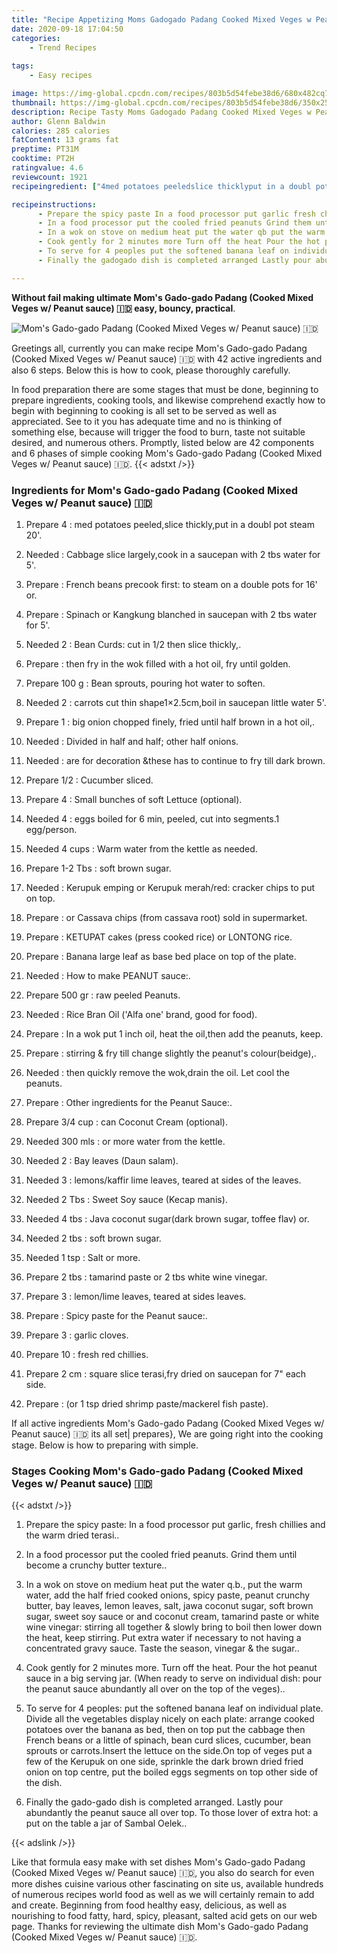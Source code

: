 ```yaml
---
title: "Recipe Appetizing Moms Gadogado Padang Cooked Mixed Veges w Peanut sauce "
date: 2020-09-18 17:04:50
categories:
    - Trend Recipes
    
tags:
    - Easy recipes

image: https://img-global.cpcdn.com/recipes/803b5d54febe38d6/680x482cq70/moms-gado-gado-padang-cooked-mixed-veges-w-peanut-sauce-🇮🇩-recipe-main-photo.jpg
thumbnail: https://img-global.cpcdn.com/recipes/803b5d54febe38d6/350x250cq70/moms-gado-gado-padang-cooked-mixed-veges-w-peanut-sauce-🇮🇩-recipe-main-photo.jpg
description: Recipe Tasty Moms Gadogado Padang Cooked Mixed Veges w Peanut sauce  with 42 ingredients and 6 stages of easy cooking.
author: Glenn Baldwin
calories: 285 calories
fatContent: 13 grams fat
preptime: PT31M
cooktime: PT2H
ratingvalue: 4.6
reviewcount: 1921
recipeingredient: ["4med potatoes peeledslice thicklyput in a doubl pot steam 20", "Cabbage slice largelycook in a saucepan with 2 tbs water for 5", "French beans precook first to steam on a double pots for 16 or", "Spinach or Kangkung blanched in saucepan with 2 tbs water for 5", "2Bean Curds cut in 12 then slice thickly", "then fry in the wok filled with a hot oil fry until golden", "100 gBean sprouts pouring hot water to soften", "2carrots cut thin shape125cmboil in saucepan little water 5", "1big onion chopped finely fried until half brown in a hot oil", "Divided in half and half other half onions", "are for decoration these has to continue to fry till dark brown", "1/2Cucumber sliced", "4Small bunches of soft Lettuce optional", "4eggs boiled for 6 min peeled cut into segments1 eggperson", "4 cupsWarm water from the kettle as needed", "1-2 Tbssoft brown sugar", "Kerupuk emping or Kerupuk merahred cracker chips to put on top", "or Cassava chips from cassava root sold in supermarket", "KETUPAT cakes press cooked rice or LONTONG rice", "Banana large leaf as base bed place on top of the plate", "How to make PEANUT sauce", "500 grraw peeled Peanuts", "Rice Bran Oil Alfa one brand good for food", "In a wok put 1 inch oil heat the oilthen add the peanuts keep", "stirring  fry till change slightly the peanuts colourbeidge", "then quickly remove the wokdrain the oil Let cool the peanuts", "Other ingredients for the Peanut Sauce", "3/4 cupcan Coconut Cream optional", "300 mlsor more water from the kettle", "2Bay leaves Daun salam", "3lemonskaffir lime leaves teared at sides of the leaves", "2 TbsSweet Soy sauce Kecap manis", "4 tbsJava coconut sugardark brown sugar toffee flav or", "2 tbssoft brown sugar", "1 tspSalt or more", "2 tbstamarind paste or 2 tbs white wine vinegar", "3lemonlime leaves teared at sides leaves", "Spicy paste for the Peanut sauce", "3garlic cloves", "10fresh red chillies", "2 cmsquare slice terasifry dried on saucepan for 7 each side", "or 1 tsp dried shrimp pastemackerel fish paste"]

recipeinstructions: 
      - Prepare the spicy paste In a food processor put garlic fresh chillies and the warm dried terasi 
      - In a food processor put the cooled fried peanuts Grind them until become a crunchy butter texture 
      - In a wok on stove on medium heat put the water qb put the warm water add the half fried cooked onions spicy paste peanut crunchy butter bay leaves lemon leaves salt jawa coconut sugar soft brown sugar sweet soy sauce or and coconut cream tamarind paste or white wine vinegar stirring all together  slowly bring to boil then lower down the heat keep stirring Put extra water if necessary to not having a concentrated gravy sauce Taste the season vinegar  the sugar 
      - Cook gently for 2 minutes more Turn off the heat Pour the hot peanut sauce in a big serving jar When ready to serve on individual dish pour the peanut sauce abundantly all over on the top of the veges 
      - To serve for 4 peoples put the softened banana leaf on individual plate Divide all the vegetables display nicely on each plate arrange cooked potatoes over the banana as bed then on top put the cabbage then French beans or a little of spinach bean curd slices cucumber bean sprouts or carrotsInsert the lettuce on the sideOn top of veges put a few of the Kerupuk on one side sprinkle the dark brown dried fried onion on top centre put the boiled eggs segments on top other side of the dish 
      - Finally the gadogado dish is completed arranged Lastly pour abundantly the peanut sauce all over top To those lover of extra hot a put on the table a jar of Sambal Oelek

---
```




**Without fail making ultimate Mom&#39;s Gado-gado Padang (Cooked Mixed Veges w/ Peanut sauce) 🇮🇩 easy, bouncy, practical**. 


![Mom&#39;s Gado-gado Padang (Cooked Mixed Veges w/ Peanut sauce) 🇮🇩](https://img-global.cpcdn.com/recipes/803b5d54febe38d6/680x482cq70/moms-gado-gado-padang-cooked-mixed-veges-w-peanut-sauce-🇮🇩-recipe-main-photo.jpg "Mom&#39;s Gado-gado Padang (Cooked Mixed Veges w/ Peanut sauce) 🇮🇩")




Greetings all, currently you can make recipe Mom&#39;s Gado-gado Padang (Cooked Mixed Veges w/ Peanut sauce) 🇮🇩 with 42 active ingredients and also 6 steps. Below this is how to cook, please thoroughly carefully.

In food preparation there are some stages that must be done, beginning to prepare ingredients, cooking tools, and likewise comprehend exactly how to begin with beginning to cooking is all set to be served as well as appreciated. See to it you has adequate time and no is thinking of something else, because will trigger the food to burn, taste not suitable desired, and numerous others. Promptly, listed below are 42 components and 6 phases of simple cooking Mom&#39;s Gado-gado Padang (Cooked Mixed Veges w/ Peanut sauce) 🇮🇩.
{{< adstxt />}}

### Ingredients for Mom&#39;s Gado-gado Padang (Cooked Mixed Veges w/ Peanut sauce) 🇮🇩


1. Prepare 4 : med potatoes peeled,slice thickly,put in a doubl pot steam 20&#39;.

1. Needed  : Cabbage slice largely,cook in a saucepan with 2 tbs water for 5&#39;.

1. Prepare  : French beans precook first: to steam on a double pots for 16&#39; or.

1. Prepare  : Spinach or Kangkung blanched in saucepan with 2 tbs water for 5&#39;.

1. Needed 2 : Bean Curds: cut in 1/2 then slice thickly,.

1. Prepare  : then fry in the wok filled with a hot oil, fry until golden.

1. Prepare 100 g : Bean sprouts, pouring hot water to soften.

1. Needed 2 : carrots cut thin shape1×2.5cm,boil in saucepan little water 5&#39;.

1. Prepare 1 : big onion chopped finely, fried until half brown in a hot oil,.

1. Needed  : Divided in half and half; other half onions.

1. Needed  : are for decoration &amp;these has to continue to fry till dark brown.

1. Prepare 1/2 : Cucumber sliced.

1. Prepare 4 : Small bunches of soft Lettuce (optional).

1. Needed 4 : eggs boiled for 6 min, peeled, cut into segments.1 egg/person.

1. Needed 4 cups : Warm water from the kettle as needed.

1. Prepare 1-2 Tbs : soft brown sugar.

1. Needed  : Kerupuk emping or Kerupuk merah/red: cracker chips to put on top.

1. Prepare  : or Cassava chips (from cassava root) sold in supermarket.

1. Prepare  : KETUPAT cakes (press cooked rice) or LONTONG rice.

1. Prepare  : Banana large leaf as base bed place on top of the plate.

1. Needed  : How to make PEANUT sauce:.

1. Prepare 500 gr : raw peeled Peanuts.

1. Needed  : Rice Bran Oil (&#39;Alfa one&#39; brand, good for food).

1. Prepare  : In a wok put 1 inch oil, heat the oil,then add the peanuts, keep.

1. Prepare  : stirring &amp; fry till change slightly the peanut&#39;s colour(beidge),.

1. Needed  : then quickly remove the wok,drain the oil. Let cool the peanuts.

1. Prepare  : Other ingredients for the Peanut Sauce:.

1. Prepare 3/4 cup : can Coconut Cream (optional).

1. Needed 300 mls : or more water from the kettle.

1. Needed 2 : Bay leaves (Daun salam).

1. Needed 3 : lemons/kaffir lime leaves, teared at sides of the leaves.

1. Needed 2 Tbs : Sweet Soy sauce (Kecap manis).

1. Needed 4 tbs : Java coconut sugar(dark brown sugar, toffee flav) or.

1. Needed 2 tbs : soft brown sugar.

1. Needed 1 tsp : Salt or more.

1. Prepare 2 tbs : tamarind paste or 2 tbs white wine vinegar.

1. Prepare 3 : lemon/lime leaves, teared at sides leaves.

1. Prepare  : Spicy paste for the Peanut sauce:.

1. Prepare 3 : garlic cloves.

1. Prepare 10 : fresh red chillies.

1. Prepare 2 cm : square slice terasi,fry dried on saucepan for 7&#34; each side.

1. Prepare  : (or 1 tsp dried shrimp paste/mackerel fish paste).



If all active ingredients Mom&#39;s Gado-gado Padang (Cooked Mixed Veges w/ Peanut sauce) 🇮🇩 its all set| prepares}, We are going right into the cooking stage. Below is how to preparing with simple.

### Stages Cooking Mom&#39;s Gado-gado Padang (Cooked Mixed Veges w/ Peanut sauce) 🇮🇩

{{< adstxt />}}


1. Prepare the spicy paste: In a food processor put garlic, fresh chillies and the warm dried terasi..



1. In a food processor put the cooled fried peanuts. Grind them until become a crunchy butter texture..



1. In a wok on stove on medium heat put the water q.b., put the warm water, add the half fried cooked onions, spicy paste, peanut crunchy butter, bay leaves, lemon leaves, salt, jawa coconut sugar, soft brown sugar, sweet soy sauce or and coconut cream, tamarind paste or white wine vinegar: stirring all together &amp; slowly bring to boil then lower down the heat, keep stirring. Put extra water if necessary to not having a concentrated gravy sauce. Taste the season, vinegar &amp; the sugar..



1. Cook gently for 2 minutes more. Turn off the heat. Pour the hot peanut sauce in a big serving jar. (When ready to serve on individual dish: pour the peanut sauce abundantly all over on the top of the veges)..



1. To serve for 4 peoples: put the softened banana leaf on individual plate. Divide all the vegetables display nicely on each plate: arrange cooked potatoes over the banana as bed, then on top put the cabbage then French beans or a little of spinach, bean curd slices, cucumber, bean sprouts or carrots.Insert the lettuce on the side.On top of veges put a few of the Kerupuk on one side, sprinkle the dark brown dried fried onion on top centre, put the boiled eggs segments on top other side of the dish.



1. Finally the gado-gado dish is completed arranged. Lastly pour abundantly the peanut sauce all over top. To those lover of extra hot: a put on the table a jar of Sambal Oelek..





{{< adslink />}}

Like that formula easy make with set dishes Mom&#39;s Gado-gado Padang (Cooked Mixed Veges w/ Peanut sauce) 🇮🇩, you also do search for even more dishes cuisine various other fascinating on site us, available hundreds of numerous recipes world food as well as we will certainly remain to add and create. Beginning from food healthy easy, delicious, as well as nourishing to food fatty, hard, spicy, pleasant, salted acid gets on our web page. Thanks for reviewing the ultimate dish Mom&#39;s Gado-gado Padang (Cooked Mixed Veges w/ Peanut sauce) 🇮🇩.
